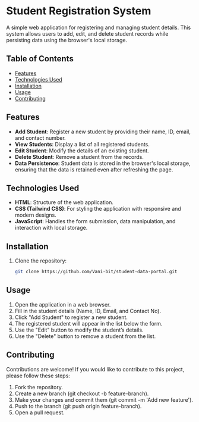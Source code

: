 # Student Registration System

A simple web application for registering and managing student details. This system allows users to add, edit, and delete student records while persisting data using the browser's local storage.

## Table of Contents

- [Features](#features)
- [Technologies Used](#technologies-used)
- [Installation](#installation)
- [Usage](#usage)
- [Contributing](#contributing)

## Features

- **Add Student**: Register a new student by providing their name, ID, email, and contact number.
- **View Students**: Display a list of all registered students.
- **Edit Student**: Modify the details of an existing student.
- **Delete Student**: Remove a student from the records.
- **Data Persistence**: Student data is stored in the browser's local storage, ensuring that the data is retained even after refreshing the page.

## Technologies Used

- **HTML**: Structure of the web application.
- **CSS (Tailwind CSS)**: For styling the application with responsive and modern designs.
- **JavaScript**: Handles the form submission, data manipulation, and interaction with local storage.

## Installation

1. Clone the repository:

   ```bash
   git clone https://github.com/Vani-bit/student-data-portal.git

 ## Usage
 
1. Open the application in a web browser.
2. Fill in the student details (Name, ID, Email, and Contact No).
3. Click "Add Student" to register a new student.
4. The registered student will appear in the list below the form.
5. Use the "Edit" button to modify the student’s details.
6. Use the "Delete" button to remove a student from the list.

## Contributing
Contributions are welcome! If you would like to contribute to this project, please follow these steps:

1. Fork the repository.
2. Create a new branch (git checkout -b feature-branch).
3. Make your changes and commit them (git commit -m 'Add new feature').
4. Push to the branch (git push origin feature-branch).
5. Open a pull request.



